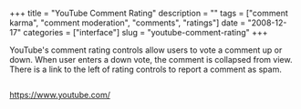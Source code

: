 +++
title = "YouTube Comment Rating"
description = ""
tags = ["comment karma", "comment moderation", "comments", "ratings"]
date = "2008-12-17"
categories = ["interface"]
slug = "youtube-comment-rating"
+++


<p>YouTube's comment rating controls allow users to vote a comment up or down. When user enters a down vote, the comment is collapsed from view. There is a link to the left of rating controls to report a comment as spam.</p>
<div id="screens-full" class="clear"><div class="fullimg clear"><a href="http://media.konigi.com/interface/youtube-comment-rating-1.png" class="group" rel="group" title="1. "><img src="http://media.konigi.com/interface/youtube-comment-rating-1.png" alt="" class="img-responsive"></a></div></div>        
<p><a href="https://www.youtube.com/">https://www.youtube.com/</a></p>

